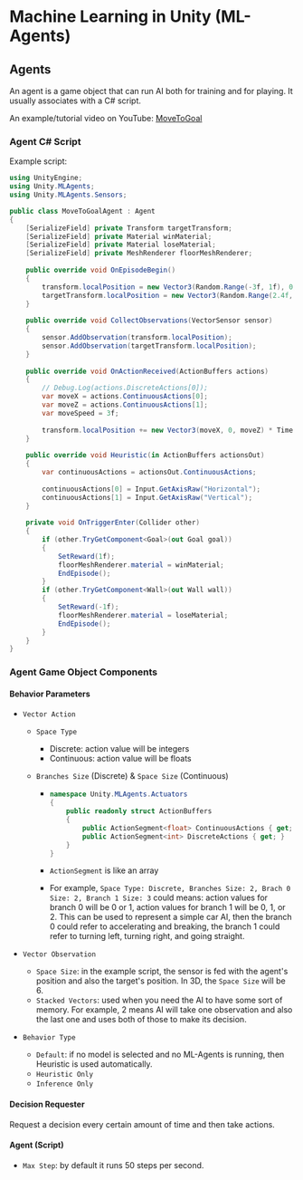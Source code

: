 # Machine Learning in Unity (ML-Agents)

## Agents

An agent is a game object that can run AI both for training and for playing. It usually associates with a C# script.

An example/tutorial video on YouTube: [MoveToGoal](https://www.youtube.com/watch?v=zPFU30tbyKs&list=PLf-b3RpcHtuuEfWD5hbB2BGtgFpl3xHk5&index=18&t=745s&pp=gAQBiAQB)

### Agent C# Script

Example script:

 ```c#
 using UnityEngine;
 using Unity.MLAgents;
 using Unity.MLAgents.Sensors;
 
 public class MoveToGoalAgent : Agent
 {
     [SerializeField] private Transform targetTransform;
     [SerializeField] private Material winMaterial;
     [SerializeField] private Material loseMaterial;
     [SerializeField] private MeshRenderer floorMeshRenderer;
     
     public override void OnEpisodeBegin()
     {
         transform.localPosition = new Vector3(Random.Range(-3f, 1f), 0, Random.Range(-2f, 2f));
         targetTransform.localPosition = new Vector3(Random.Range(2.4f, 5f), 0, Random.Range(-2f, 2f));
     }
     
     public override void CollectObservations(VectorSensor sensor)
     {
         sensor.AddObservation(transform.localPosition);
         sensor.AddObservation(targetTransform.localPosition);
     }
     
     public override void OnActionReceived(ActionBuffers actions)
     {
         // Debug.Log(actions.DiscreteActions[0]);
         var moveX = actions.ContinuousActions[0];
         var moveZ = actions.ContinuousActions[1];
         var moveSpeed = 3f;
         
         transform.localPosition += new Vector3(moveX, 0, moveZ) * Time.deltaTime * moveSpeed;
     }
     
     public override void Heuristic(in ActionBuffers actionsOut)
     {
         var continuousActions = actionsOut.ContinuousActions;
         
         continuousActions[0] = Input.GetAxisRaw("Horizontal");
         continuousActions[1] = Input.GetAxisRaw("Vertical");
     }
     
     private void OnTriggerEnter(Collider other)
     {
         if (other.TryGetComponent<Goal>(out Goal goal))
         {
             SetReward(1f);
             floorMeshRenderer.material = winMaterial;
             EndEpisode();
         }
         if (other.TryGetComponent<Wall>(out Wall wall))
         {
             SetReward(-1f);
             floorMeshRenderer.material = loseMaterial;
             EndEpisode();
         }
     }
 }
 ```

### Agent Game Object Components

#### Behavior Parameters

- `Vector Action`

  - `Space Type`

    - Discrete: action value will be integers
    - Continuous: action value will be floats

  - `Branches Size` (Discrete) & `Space Size` (Continuous)

    - ```c#
      namespace Unity.MLAgents.Actuators
      {
          public readonly struct ActionBuffers
          {
              public ActionSegment<float> ContinuousActions { get; }
              public ActionSegment<int> DiscreteActions { get; }
          }
      }
      ```

    - `ActionSegment` is like an array

    - For example, `Space Type: Discrete, Branches Size: 2, Brach 0 Size: 2, Branch 1 Size: 3` could means: action values for branch 0 will be 0 or 1, action values for branch 1 will be 0, 1, or 2. This can be used to represent a simple car AI, then the branch 0 could refer to accelerating and breaking, the branch 1 could refer to turning left, turning right, and going straight.

- `Vector Observation`

  - `Space Size`: in the example script, the sensor is fed with the agent's position and also the target's position. In 3D, the `Space Size` will be 6.
  - `Stacked Vectors`: used when you need the AI to have some sort of memory. For example, 2 means AI will take one observation and also the last one and uses both of those to make its decision.

- `Behavior Type`

  - `Default`: if no model is selected and no ML-Agents is running, then Heuristic is used automatically.
  - `Heuristic Only`
  - `Inference Only`


#### Decision Requester

Request a decision every certain amount of time and then take actions.

#### Agent (Script)

- `Max Step`: by default it runs 50 steps per second.